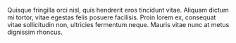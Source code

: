 Quisque fringilla orci nisl, quis hendrerit eros tincidunt vitae. Aliquam dictum mi tortor, vitae egestas felis posuere facilisis. Proin lorem ex, consequat vitae sollicitudin non, ultricies fermentum neque. Mauris vitae nunc at metus dignissim rhoncus. 